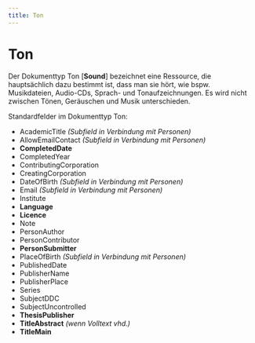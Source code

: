 ```yaml
---
title: Ton
---
```


# Ton

Der Dokumenttyp Ton [**Sound**] bezeichnet eine Ressource, die hauptsächlich dazu bestimmt ist,
dass man sie hört, wie bspw. Musikdateien, Audio-CDs, Sprach- und Tonaufzeichnungen. Es wird
nicht zwischen Tönen, Geräuschen und Musik unterschieden.

Standardfelder im Dokumenttyp Ton:

* AcademicTitle *(Subfield in Verbindung mit Personen)*
* AllowEmailContact *(Subfield in Verbindung mit Personen)*
* **CompletedDate**
* CompletedYear
* ContributingCorporation
* CreatingCorporation
* DateOfBirth *(Subfield in Verbindung mit Personen)*
* Email *(Subfield in Verbindung mit Personen)*
* Institute
* **Language**
* **Licence**
* Note
* PersonAuthor
* PersonContributor
* **PersonSubmitter**
* PlaceOfBirth *(Subfield in Verbindung mit Personen)*
* PublishedDate
* PublisherName
* PublisherPlace
* Series
* SubjectDDC
* SubjectUncontrolled
* **ThesisPublisher**
* **TitleAbstract** *(wenn Volltext vhd.)*
* **TitleMain**
